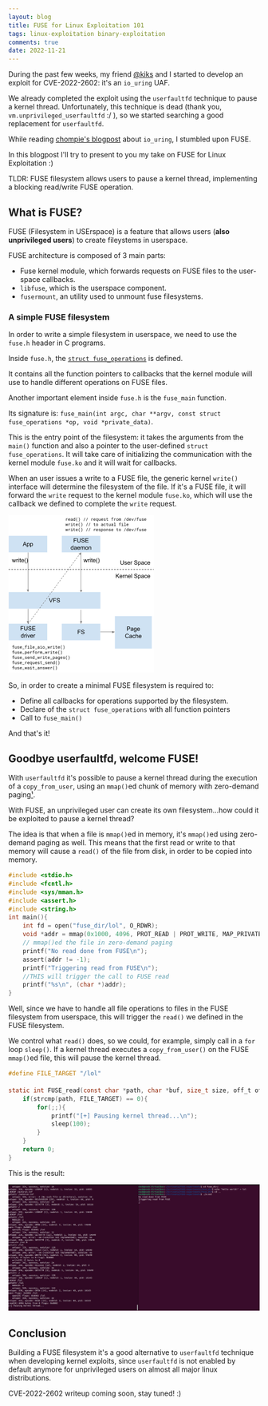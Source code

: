 ```yaml
---
layout: blog
title: FUSE for Linux Exploitation 101
tags: linux-exploitation binary-exploitation
comments: true
date: 2022-11-21
---
```


During the past few weeks, my friend [@kiks](https://1day.dev/) and I started to develop an exploit for CVE-2022-2602: it's an `io_uring` UAF.

We already completed the exploit using the `userfaultfd` technique to pause a kernel thread.
Unfortunately, this technique is dead (thank you, `vm.unprivileged_userfaultfd` :/ ), so we started searching a good replacement for `userfaultfd`.

While reading [chompie's blogpost](https://www.graplsecurity.com/post/iou-ring-exploiting-the-linux-kernel) about `io_uring`, I stumbled upon FUSE.

In this blogpost I'll try to present to you my take on FUSE for Linux Exploitation :)

TLDR: FUSE filesystem allows users to pause a kernel thread, implementing a blocking read/write FUSE operation.

## What is FUSE?

FUSE (Filesystem in USErspace) is a feature that allows users (**also unprivileged users**) to create fileystems in userspace.

FUSE architecture is composed of 3 main parts:

* Fuse kernel module, which forwards requests on FUSE files to the user-space callbacks.
* `libfuse`, which is the userspace component.
* `fusermount`, an utility used to unmount fuse filesystems.

### A simple FUSE filesystem

In order to write a simple filesystem in userspace, we need to use the `fuse.h` header in C programs.

Inside `fuse.h`, the [`struct fuse_operations`](https://github.com/libfuse/libfuse/blob/master/include/fuse.h#L310) is defined.

It contains all the function pointers to callbacks that the kernel module will use to handle different operations on FUSE files.

Another important element inside `fuse.h` is the `fuse_main` function. 

Its signature is: `fuse_main(int argc, char **argv, const struct fuse_operations *op, void *private_data)`.

This is the entry point of the filesystem: it takes the arguments from the `main()` function and also a pointer to the user-defined `struct fuse_operations`.
It will take care of initializing the communication with the kernel module `fuse.ko` and it will wait for callbacks.

When an user issues a write to a FUSE file, the generic kernel `write()` interface will determine the filesystem of the file. 
If it's a FUSE file, it will forward the `write` request to the kernel module `fuse.ko`, which will use the callback we defined to complete the `write` request.

![Image](/assets/blog/2022/FUSE-exploit/fuse_arch.png)

So, in order to create a minimal FUSE filesystem is required to:

* Define all callbacks for operations supported by the filesystem.
* Declare of the `struct fuse_operations` with all function pointers
* Call to `fuse_main()`

And that's it!

## Goodbye userfaultfd, welcome FUSE!

With `userfaultfd` it's possible to pause a kernel thread during the execution of a `copy_from_user`, using an `mmap()`ed chunk of memory with zero-demand paging[¹](https://man7.org/linux/man-pages/man2/userfaultfd.2.html).

With FUSE, an unprivileged user can create its own filesystem...how could it be exploited to pause a kernel thread?

The idea is that when a file is `mmap()`ed in memory, it's `mmap()`ed using zero-demand paging as well.
This means that the first read or write to that memory will cause a `read()` of the file from disk, in order to be copied into memory.

```c
#include <stdio.h>
#include <fcntl.h>
#include <sys/mman.h>
#include <assert.h>
#include <string.h>
int main(){
	int fd = open("fuse_dir/lol", O_RDWR);
	void *addr = mmap(0x1000, 4096, PROT_READ | PROT_WRITE, MAP_PRIVATE, fd, 0);
	// mmap()ed the file in zero-demand paging
	printf("No read done from FUSE\n");
	assert(addr != -1);
	printf("Triggering read from FUSE\n");
	//THIS will trigger the call to FUSE read
	printf("%s\n", (char *)addr);
}
```

Well, since we have to handle all file operations to files in the FUSE filesystem from userspace,
this will trigger the `read()` we defined in the FUSE filesystem.

We control what `read()` does, so we could, for example, simply call in a `for` loop `sleep()`.
If a kernel thread executes a `copy_from_user()` on the FUSE `mmap()`ed file, this will pause the kernel thread.

```c
#define FILE_TARGET "/lol"

static int FUSE_read(const char *path, char *buf, size_t size, off_t offset, struct fuse_file_info *fi){
    if(strcmp(path, FILE_TARGET) == 0){
        for(;;){
            printf("[+] Pausing kernel thread...\n");
            sleep(100);
        }
    }
    return 0;
}
```

This is the result:

![It works :)](/assets/blog/2022/FUSE-exploit/FUSE.jpg)


## Conclusion

Building a FUSE filesystem it's a good alternative to `userfaultfd` technique when developing kernel exploits, since `userfaultfd` is not enabled by default anymore for unprivileged users on almost all major linux distributions.

CVE-2022-2602 writeup coming soon, stay tuned! :)
